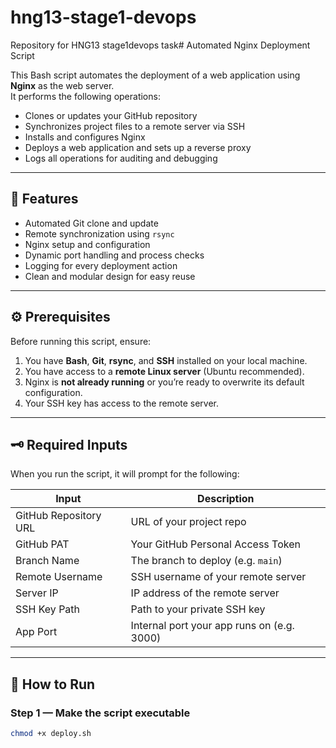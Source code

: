 # hng13-stage1-devops
Repository for HNG13 stage1devops task# Automated Nginx Deployment Script

This Bash script automates the deployment of a web application using **Nginx** as the web server.  
It performs the following operations:
- Clones or updates your GitHub repository  
- Synchronizes project files to a remote server via SSH  
- Installs and configures Nginx  
- Deploys a web application and sets up a reverse proxy  
- Logs all operations for auditing and debugging  

---

## 🧩 Features

- Automated Git clone and update
- Remote synchronization using `rsync`
- Nginx setup and configuration
- Dynamic port handling and process checks
- Logging for every deployment action
- Clean and modular design for easy reuse

---

## ⚙️ Prerequisites

Before running this script, ensure:

1. You have **Bash**, **Git**, **rsync**, and **SSH** installed on your local machine.
2. You have access to a **remote Linux server** (Ubuntu recommended).
3. Nginx is **not already running** or you’re ready to overwrite its default configuration.
4. Your SSH key has access to the remote server.

---

## 🗝️ Required Inputs

When you run the script, it will prompt for the following:

| Input | Description |
|-------|--------------|
| GitHub Repository URL | URL of your project repo |
| GitHub PAT | Your GitHub Personal Access Token |
| Branch Name | The branch to deploy (e.g. `main`) |
| Remote Username | SSH username of your remote server |
| Server IP | IP address of the remote server |
| SSH Key Path | Path to your private SSH key |
| App Port | Internal port your app runs on (e.g. 3000) |

---

## 🚀 How to Run

### Step 1 — Make the script executable
```bash
chmod +x deploy.sh


